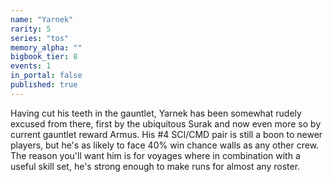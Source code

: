 ```yaml
---
name: "Yarnek"
rarity: 5
series: "tos"
memory_alpha: ""
bigbook_tier: 8
events: 1
in_portal: false
published: true
---
```


Having cut his teeth in the gauntlet, Yarnek has been somewhat rudely excused from there, first by the ubiquitous Surak and now even more so by current gauntlet reward Armus. His #4 SCI/CMD pair is still a boon to newer players, but he's as likely to face 40% win chance walls as any other crew. The reason you'll want him is for voyages where in combination with a useful skill set, he's strong enough to make runs for almost any roster.
